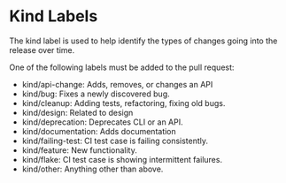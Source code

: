 # Kind Labels

The kind label is used to help identify the types of changes going into the
release over time.

One of the following labels must be added to the pull request: 
* kind/api-change: Adds, removes, or changes an API
* kind/bug: Fixes a newly discovered bug.
* kind/cleanup: Adding tests, refactoring, fixing old bugs.
* kind/design: Related to design
* kind/deprecation: Deprecates CLI or an API.  
* kind/documentation: Adds documentation
* kind/failing-test: CI test case is failing consistently.
* kind/feature: New functionality.
* kind/flake: CI test case is showing intermittent failures.
* kind/other: Anything other than above.